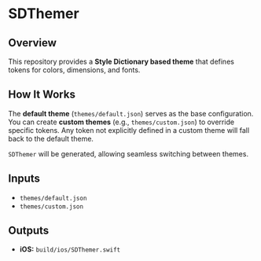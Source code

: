 # SDThemer

## Overview

This repository provides a **Style Dictionary based theme** that defines tokens for colors, dimensions, and fonts.

## How It Works

The **default theme** (`themes/default.json`) serves as the base configuration. You can create **custom themes** (e.g., `themes/custom.json`) to override specific tokens. Any token not explicitly defined in a custom theme will fall back to the default theme.

`SDThemer` will be generated, allowing seamless switching between themes.

## Inputs

- `themes/default.json`
- `themes/custom.json`

## Outputs

- **iOS:** `build/ios/SDThemer.swift`
